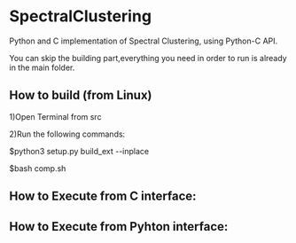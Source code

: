 # SpectralClustering
Python and C implementation of Spectral Clustering, using Python-C API.

You can skip the building part,everything you need in order to run is already in the main folder.

## How to build (from Linux)

1)Open Terminal from src

2)Run the following commands:

$python3 setup.py build_ext --inplace

$bash comp.sh

## How to Execute from C interface:


## How to Execute from Pyhton interface:

